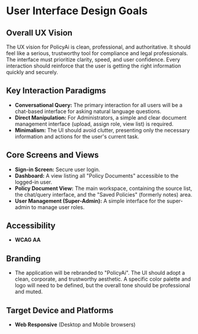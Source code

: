 # User Interface Design Goals

## Overall UX Vision
The UX vision for PolicyAi is clean, professional, and authoritative. It should feel like a serious, trustworthy tool for compliance and legal professionals. The interface must prioritize clarity, speed, and user confidence. Every interaction should reinforce that the user is getting the right information quickly and securely.

## Key Interaction Paradigms
* **Conversational Query:** The primary interaction for all users will be a chat-based interface for asking natural language questions.
* **Direct Manipulation:** For Administrators, a simple and clear document management interface (upload, assign role, view list) is required.
* **Minimalism:** The UI should avoid clutter, presenting only the necessary information and actions for the user's current task.

## Core Screens and Views
* **Sign-in Screen:** Secure user login.
* **Dashboard:** A view listing all "Policy Documents" accessible to the logged-in user.
* **Policy Document View:** The main workspace, containing the source list, the chat/query interface, and the "Saved Policies" (formerly notes) area.
* **User Management (Super-Admin):** A simple interface for the super-admin to manage user roles.

## Accessibility
* **WCAG AA**

## Branding
* The application will be rebranded to "PolicyAi". The UI should adopt a clean, corporate, and trustworthy aesthetic. A specific color palette and logo will need to be defined, but the overall tone should be professional and muted.

## Target Device and Platforms
* **Web Responsive** (Desktop and Mobile browsers)
